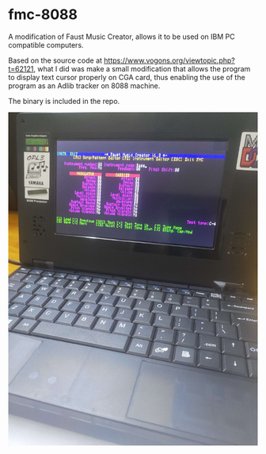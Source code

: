 # fmc-8088

A modification of Faust Music Creator, allows it to be used on IBM PC compatible computers.

Based on the source code at https://www.vogons.org/viewtopic.php?t=62121, what I did was make a small modification that allows the program to display text cursor properly on CGA card, thus enabling the use of the program as an Adlib tracker on 8088 machine.

The binary is included in the repo.

![FMC on Book 8088](/image.jpg)
